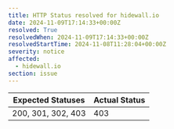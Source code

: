 ```yaml
---
title: HTTP Status resolved for hidewall.io
date: 2024-11-09T17:14:33+00:00Z
resolved: True
resolvedWhen: 2024-11-09T17:14:33+00:00Z
resolvedStartTime: 2024-11-08T11:28:04+00:00Z
severity: notice
affected:
  - hidewall.io
section: issue
---
```


| Expected Statuses | Actual Status  |
|-------------------|----------------|
| 200, 301, 302, 403 | 403 |
